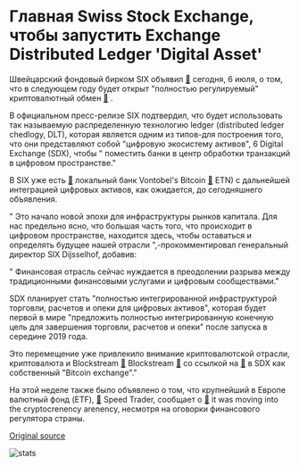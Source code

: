 # Главная Swiss Stock Exchange, чтобы запустить Exchange Distributed Ledger 'Digital Asset'

Швейцарский фондовый бирком SIX объявил  [🔗](https://www.six-group.com/en/site/digital-exchange.html)  сегодня, 6 июля, о том, что в следующем году будет открыт "полностью регулируемый" криптовалютный обмен  [🔗](https://cointelegraph.com/tags/exchanges) .

В официальном пресс-релизе SIX подтвердил, что будет использовать так называемую распределенную технологию ledger (distributed ledger chedlogy, DLT), которая является одним из типов-для построения того, что они представляют собой "цифровую экосистему активов", 6 Digital Exchange (SDX), чтобы " поместить банки в центр обработки транзакций в цифровом пространстве."

В SIX уже есть  [🔗](https://cointelegraph.com/news/vontobel-bitcoin-certificate-is-most-traded-product-on-main-swiss-exchange)  локальный банк Vontobel's Bitcoin  [🔗](https://cointelegraph.com/bitcoin-price-index)  ETN) с дальнейшей интеграцией цифровых активов, как ожидается, до сегодняшнего объявления.

" Это начало новой эпохи для инфраструктуры рынков капитала. Для нас предельно ясно, что большая часть того, что происходит в цифровом пространстве, находится здесь, чтобы оставаться и определять будущее нашей отрасли ",-прокомментировал генеральный директор SIX Dijsselhof, добавив:

" Финансовая отрасль сейчас нуждается в преодолении разрыва между традиционными финансовыми услугами и цифровым сообществами."

SDX планирует стать "полностью интегрированной инфраструктурой торговли, расчетов и опеки для цифровых активов", которая будет первой в мире "предложить полностью интегрированную конечную цель для завершения торговли, расчетов и опеки" после запуска в середине 2019 года.

Это перемещение уже привлекило внимание криптовалютской отрасли, криптовалюта и Blockstream  [🔗](https://cointelegraph.com/tags/blockstream)  Blockstream  [🔗](https://cointelegraph.com/tags/blockstream)  со ссылкой на  [🔗](https://twitter.com/adam3us/status/1015203419433422859)  в SDX как собственный "Bitcoin exchange"."

На этой неделе также было объявлено о том, что крупнейший в Европе валютный фонд (ETF),  [🔗](https://cointelegraph.com/tags/netherlands)  Speed Trader, сообщает о  [🔗](https://cointelegraph.com/news/dutch-speed-trading-firm-enters-crypto-market-despite-regulator-s-warnings)  it was moving into the cryptocrenency arenency, несмотря на оговорки финансового регулятора страны.

[Original source](https://cointelegraph.com/news/main-swiss-stock-exchange-to-launch-distributed-ledger-based-digital-asset-exchange)

![stats](https://c.statcounter.com/11760860/0/a89fa40b/1/ "stats")
